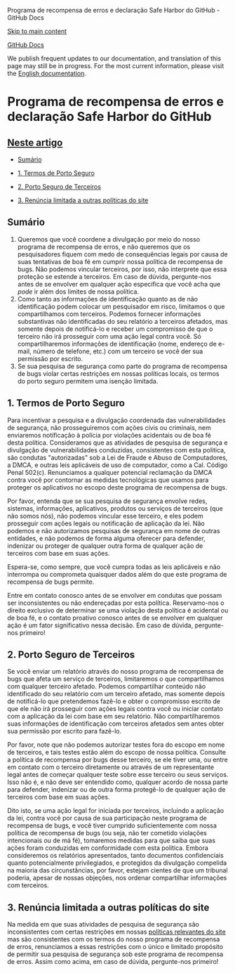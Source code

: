 Programa de recompensa de erros e declaração Safe Harbor do GitHub - GitHub Docs

[Skip to main content](#main-content)

[](/pt)[GitHub Docs](/pt)

We publish frequent updates to our documentation, and translation of this page may still be in progress. For the most current information, please visit the [English documentation](/en).

Programa de recompensa de erros e declaração Safe Harbor do GitHub
==========

[Neste artigo](/site-policy/security-policies/github-bug-bounty-program-legal-safe-harbor#in-this-article)
----------

* [Sumário](#summary)

* [1. Termos de Porto Seguro](#1-safe-harbor-terms)

* [2. Porto Seguro de Terceiros](#2-third-party-safe-harbor)

* [3. Renúncia limitada a outras políticas do site](#3-limited-waiver-of-other-site-polices)

[](#summary)Sumário
----------

1. Queremos que você coordene a divulgação por meio do nosso programa de recompensa de erros, e não queremos que os pesquisadores fiquem com medo de consequências legais por causa de suas tentativas de boa fé em cumprir nossa política de recompensa de bugs. Não podemos vincular terceiros, por isso, não interprete que essa proteção se estende a terceiros. Em caso de dúvida, pergunte-nos antes de se envolver em qualquer ação específica que você acha que *pode* ir além dos limites de nossa política.
2. Como tanto as informações de identificação quanto as de não identificação podem colocar um pesquisador em risco, limitamos o que compartilhamos com terceiros. Podemos fornecer informações substantivas não identificadas do seu relatório a terceiros afetados, mas somente depois de notificá-lo e receber um compromisso de que o terceiro não irá prosseguir com uma ação legal contra você. Só compartilharemos informações de identificação (nome, endereço de e-mail, número de telefone, etc.) com um terceiro se você der sua permissão por escrito.
3. Se sua pesquisa de segurança como parte do programa de recompensa de bugs violar certas restrições em nossas políticas locais, os termos do porto seguro permitem uma isenção limitada.

[](#1-safe-harbor-terms)1. Termos de Porto Seguro
----------

Para incentivar a pesquisa e a divulgação coordenada das vulnerabilidades de segurança, não prosseguiremos com ações civis ou criminais, nem enviaremos notificação à polícia por violações acidentais ou de boa fé desta política. Consideramos que as atividades de pesquisa de segurança e divulgação de vulnerabilidades conduzidas, consistentes com esta política, são condutas "autorizadas" sob a Lei de Fraude e Abuso de Computadores, a DMCA, e outras leis aplicáveis de uso de computador, como a Cal. Código Penal 502(c). Renunciamos a qualquer potencial reclamação da DMCA contra você por contornar as medidas tecnológicas que usamos para proteger os aplicativos no escopo deste programa de recompensa de bugs.

Por favor, entenda que se sua pesquisa de segurança envolve redes, sistemas, informações, aplicativos, produtos ou serviços de terceiros (que não somos nós), não podemos vincular esse terceiro, e eles podem prosseguir com ações legais ou notificação de aplicação da lei. Não podemos e não autorizamos pesquisas de segurança em nome de outras entidades, e não podemos de forma alguma oferecer para defender, indenizar ou proteger de qualquer outra forma de qualquer ação de terceiros com base em suas ações.

Espera-se, como sempre, que você cumpra todas as leis aplicáveis e não interrompa ou comprometa quaisquer dados além do que este programa de recompensa de bugs permite.

Entre em contato conosco antes de se envolver em condutas que possam ser inconsistentes ou não endereçadas por esta política. Reservamo-nos o direito exclusivo de determinar se uma violação desta política é acidental ou de boa fé, e o contato proativo conosco antes de se envolver em qualquer ação é um fator significativo nessa decisão. Em caso de dúvida, pergunte-nos primeiro!

[](#2-third-party-safe-harbor)2. Porto Seguro de Terceiros
----------

Se você enviar um relatório através do nosso programa de recompensa de bugs que afeta um serviço de terceiros, limitaremos o que compartilhamos com qualquer terceiro afetado. Podemos compartilhar conteúdo não identificado do seu relatório com um terceiro afetado, mas somente depois de notificá-lo que pretendemos fazê-lo e obter o compromisso escrito de que ele não irá prosseguir com ações legais contra você ou iniciar contato com a aplicação da lei com base em seu relatório. Não compartilharemos suas informações de identificação com terceiros afetados sem antes obter sua permissão por escrito para fazê-lo.

Por favor, note que não podemos autorizar testes fora do escopo em nome de terceiros, e tais testes estão além do escopo de nossa política. Consulte a política de recompensa por bugs desse terceiro, se ele tiver uma, ou entre em contato com o terceiro diretamente ou através de um representante legal antes de começar qualquer teste sobre esse terceiro ou seus serviços. Isso não é, e não deve ser entendido como, qualquer acordo de nossa parte para defender, indenizar ou de outra forma protegê-lo de qualquer ação de terceiros com base em suas ações.

Dito isto, se uma ação legal for iniciada por terceiros, incluindo a aplicação da lei, contra você por causa de sua participação neste programa de recompensa de bugs, e você tiver cumprido suficientemente com nossa política de recompensa de bugs (ou seja, não ter cometido violações intencionais ou de má fé), tomaremos medidas para que saiba que suas ações foram conduzidas em conformidade com esta política. Embora consideremos os relatórios apresentados, tanto documentos confidenciais quanto potencialmente privilegiados, e protegidos da divulgação compelida na maioria das circunstâncias, por favor, estejam cientes de que um tribunal poderia, apesar de nossas objeções, nos ordenar compartilhar informações com terceiros.

[](#3-limited-waiver-of-other-site-polices)3. Renúncia limitada a outras políticas do site
----------

Na medida em que suas atividades de pesquisa de segurança são inconsistentes com certas restrições em nossas [políticas relevantes do site](/pt/categories/site-policy) mas são consistentes com os termos do nosso programa de recompensa de erros, renunciamos a essas restrições com o único e limitado propósito de permitir sua pesquisa de segurança sob este programa de recompensa de erros. Assim como acima, em caso de dúvida, pergunte-nos primeiro!
